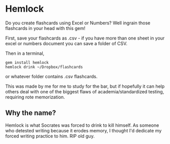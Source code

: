 # Hemlock
Do you create flashcards using Excel or Numbers? Well ingrain those flashcards in your head with this gem!

First, save your flashcards as .csv - if you have more than one sheet in your excel or numbers document you can save a folder of CSV.

Then in a terminal,
```
gem install hemlock
hemlock drink ~/Dropbox/flashcards
```
or whatever folder contains .csv flashcards.

This was made by me for me to study for the bar, but if hopefully it can help others deal with one of the biggest flaws of academia/standardized testing, requiring rote memorization.

## Why the name?
Hemlock is what Socrates was forced to drink to kill himself. As someone who detested writing because it erodes memory, I thought I'd dedicate my forced writing practice to him. RIP old guy.
